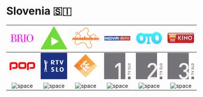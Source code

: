 # Slovenia 🇸🇮

| ![brio] | ![kanal-a] | ![nickelodeon] | ![nova-24] | ![oto] | ![pop-kino] |
|:---:|:---:|:---:|:---:|:---:|:---:|
| ![pop] | ![rtvslo] | ![tv3] | ![tv-slo-1] | ![tv-slo-2] | ![tv-slo-3] |
| ![space] | ![space] | ![space] | ![space] | ![space] | ![space] |

[brio]:brio-si.png
[kanal-a]:kanal-a-si.png
[nickelodeon]:nickelodeon-si.png
[nova-24]:nova-24-si.png
[oto]:oto-si.png
[pop-kino]:pop-kino-si.png
[pop]:pop-si.png
[rtvslo]:rtvslo-si.png
[tv3]:tv3-si.png
[tv-slo-1]:tv-slo-1-si.png
[tv-slo-2]:tv-slo-2-si.png
[tv-slo-3]:tv-slo-3-si.png

[Space]:../../misc/space-1500.png "Space"
